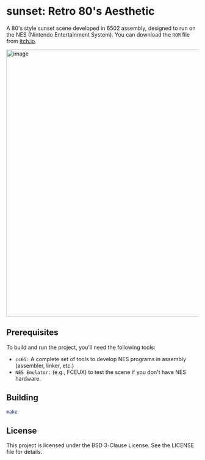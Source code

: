 # sunset: Retro 80's Aesthetic
A 80's style sunset scene developed in 6502 assembly, designed to run on the NES (Nintendo Entertainment System).
You can download the `ROM` file from [itch.io](https://ms0g.itch.io/sunset).

<img src="assets/sunset.gif" alt="image" width="700" height="auto">

## Prerequisites
To build and run the project, you’ll need the following tools:

- `cc65:` A complete set of tools to develop NES programs in assembly (assembler, linker, etc.)
- `NES Emulator:` (e.g., FCEUX) to test the scene if you don't have NES hardware.

## Building
```bash
make
```

## License

This project is licensed under the BSD 3-Clause License. See the LICENSE file for details.


